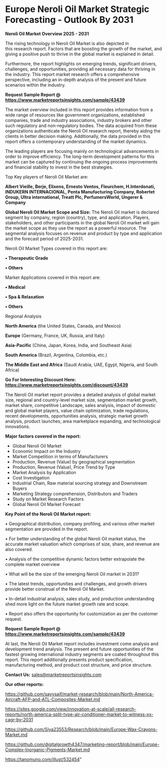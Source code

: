 # Europe Neroli Oil Market Strategic Forecasting - Outlook By 2031

<Strong> Neroli Oil Market Overview 2025 - 2031</strong>

The rising technology in Neroli Oil Market is also depicted in this research report. Factors that are boosting the growth of the market, and giving a positive push to thrive in the global market is explained in detail.

Furthermore, the report highlights on emerging trends, significant drivers, challenges, and opportunities, providing all necessary data for thriving in the industry. This report market research offers a comprehensive perspective, including an in-depth analysis of the present and future scenarios within the industry.

<strong>Request Sample Report @ <a href=https://www.marketreportsinsights.com/sample/43439>https://www.marketreportsinsights.com/sample/43439</a></strong>

The market overview included in this report provides information from a wide range of resources like government organizations, established companies, trade and industry associations, industry brokers and other such regulatory and non-regulatory bodies. The data acquired from these organizations authenticate the Neroli Oil research report, thereby aiding the clients in better decision making. Additionally, the data provided in this report offers a contemporary understanding of the market dynamics.

The leading players are focusing mainly on technological advancements in order to improve efficiency. The long-term development patterns for this market can be captured by continuing the ongoing process improvements and financial stability to invest in the best strategies.

Top Key players of Neroli Oil Market are:

<strong>Albert Vieille, Berje, Elixens, Ernesto Ventos, Fleurchem, H.Interdonati, INDUKERN INTERNACIONAL, Penta Manufacturing Company, Robertet Group, Ultra international, Treatt Plc, PerfumersWorld, Ungerer & Company</strong>

<strong><b>Global Neroli Oil Market Scope and Size:</b></strong>
The Neroli Oil market is declared segment by company, region (country), type, and application. Players, stakeholders, and other participants in the global Neroli Oil market will gain the market scope as they use the report as a powerful resource. The segmental analysis focuses on revenue and product by type and application and the forecast period of 2025-2031.

Neroli Oil Market Types covered in this report are:

<strong>•  Therapeutic Grade

•  Others</strong>

Market Applications covered in this report are:

<strong>•  Medical

•  Spa & Relaxation

•  Others</strong> 

Regional Analysis

<strong>North America</strong> (the United States, Canada, and Mexico)

<strong>Europe</strong> (Germany, France, UK, Russia, and Italy)

<strong>Asia-Pacific</strong> (China, Japan, Korea, India, and Southeast Asia)

<strong>South America</strong> (Brazil, Argentina, Colombia, etc.)

<strong>The Middle East and Africa</strong> (Saudi Arabia, UAE, Egypt, Nigeria, and South Africa)

<strong>Go For Interesting Discount Here: <a href=https://www.marketreportsinsights.com/discount/43439>https://www.marketreportsinsights.com/discount/43439</a></strong>

The Neroli Oil market report provides a detailed analysis of global market size, regional and country-level market size, segmentation market growth, market share, competitive Landscape, sales analysis, impact of domestic and global market players, value chain optimization, trade regulations, recent developments, opportunities analysis, strategic market growth analysis, product launches, area marketplace expanding, and technological innovations.

<strong><b>Major factors covered in the report:</b></strong>
<ul>
  <li>Global Neroli Oil Market </li>
  <li>Economic Impact on the Industry</li>
  <li>Market Competition in terms of Manufacturers</li>
  <li>Production, Revenue (Value) by geographical segmentation</li>
  <li>Production, Revenue (Value), Price Trend by Type</li>
  <li>Market Analysis by Application</li>
  <li>Cost Investigation</li>
  <li>Industrial Chain, Raw material sourcing strategy and Downstream Buyers</li>
  <li>Marketing Strategy comprehension, Distributors and Traders</li>
  <li>Study on Market Research Factors</li>
  <li>Global Neroli Oil Market Forecast</li>
</ul>

<strong><b>Key Point of the Neroli Oil Market report:</b></strong>

• Geographical distribution, company profiling, and various other market segmentation are provided in the report.

• For better understanding of the global Neroli Oil market status, the accurate market valuation which comprises of size, share, and revenue are also covered.

• Analysis of the competitive dynamic factors better extrapolate the complete market overview

• What will be the size of the emerging Neroli Oil market in 2031?

• The latest trends, opportunities and challenges, and growth drivers provide better construal of the Neroli Oil Market.

• In-detail industrial analysis, sales study, and production understanding shed more light on the future market growth rate and scope.

• Report also offers the opportunity for customization as per the customer request.

<strong>Request Sample Report @ <a href=https://www.marketreportsinsights.com/sample/43439>https://www.marketreportsinsights.com/sample/43439</a></strong>

At last, the Neroli Oil Market report includes investment come analysis and development trend analysis. The present and future opportunities of the fastest growing international industry segments are coated throughout this report. This report additionally presents product specification, manufacturing method, and product cost structure, and price structure.

<strong>Contact Us:</strong>
sales@marketreportsinsights.com

<strong>Our other reports:</strong>

<a href=https://github.com/sayysaif/market-research/blob/main/North-America-Aircraft-AFP-and-ATL-Composites-Market.md>https://github.com/sayysaif/market-research/blob/main/North-America-Aircraft-AFP-and-ATL-Composites-Market.md</a>

<a href=https://sites.google.com/view/innovation-at-scale/all-research-reports/north-america-split-type-air-conditioner-market-to-witness-xx-cagr-by-2031>https://sites.google.com/view/innovation-at-scale/all-research-reports/north-america-split-type-air-conditioner-market-to-witness-xx-cagr-by-2031</a>

<a href=https://github.com/Siya23553/Research/blob/main/Europe-Wax-Crayons-Market.md>https://github.com/Siya23553/Research/blob/main/Europe-Wax-Crayons-Market.md</a>

<a href=https://github.com/digitalgrowth4347/marketing-report/blob/main/Europe-Complex-Inorganic-Pigments-Market.md>https://github.com/digitalgrowth4347/marketing-report/blob/main/Europe-Complex-Inorganic-Pigments-Market.md</a>

<a href=https://tanomuno.com/illust/532454>https://tanomuno.com/illust/532454</a>"
